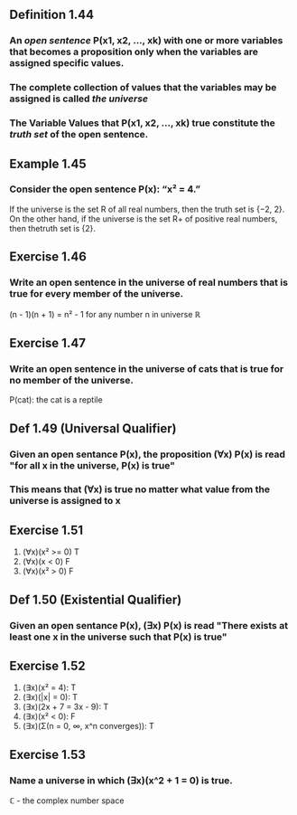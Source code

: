 
## Definition 1.44
### An _open sentence_ P(x1, x2, ..., xk) with one or more variables that becomes a proposition only when the variables are assigned specific values.
### The complete collection of values that the variables may be assigned is called _the universe_
### The Variable Values that P(x1, x2, ..., xk) true constitute the _truth set_ of the open sentence.

## Example 1.45
### Consider the open sentence P(x): “x² = 4.”
If the universe is the set R of all real numbers, then the truth set is {−2, 2}.
On the other hand, if the universe is the set R+ of positive real numbers, then thetruth set is {2}.

## Exercise 1.46
### Write an open sentence in the universe of real numbers that is true for every member of the universe.
(n - 1)(n + 1) = n² - 1 for any number n in universe ℝ

## Exercise 1.47
### Write an open sentence in the universe of cats that is true for no member of the universe.
P(cat): the cat is a reptile

## Def 1.49 (Universal Qualifier)
### Given an open sentance P(x), the proposition (∀x) P(x) is read "for all x in the universe, P(x) is true"
### This means that (∀x) is true no matter what value from the universe is assigned to x

## Exercise 1.51
1. (∀x)(x² >= 0) T
2. (∀x)(x < 0) F
3. (∀x)(x² > 0) F

## Def 1.50 (Existential Qualifier)
### Given an open sentance P(x), (∃x) P(x) is read "There exists at least  one x in the universe such that P(x) is true"

## Exercise 1.52
1. (∃x)(x² = 4): T
2. (∃x)(|x| = 0): T
3. (∃x)(2x + 7 = 3x - 9): T
4. (∃x)(x² < 0): F
5. (∃x)(Σ(n = 0, ∞, x^n converges)): T

## Exercise 1.53
### Name a universe in which (∃x)(x^2 + 1 = 0) is true.
ℂ - the complex number space

